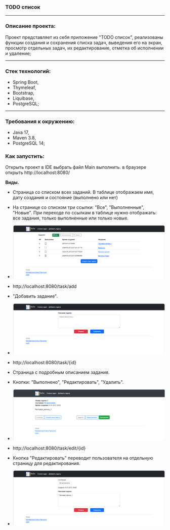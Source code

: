 ### TODO список
___
### Описание проекта:
Проект представляет из себя приложение "TODO список", реализованы функции создания и сохранения списка задач, выведения его на экран, просмотр отдельных задач, их редактирование, отметка об исполнении и удаление;
___
### Стек технологий:
+ Spring Boot,
+ Thymeleaf,
+ Bootstrap,
+ Liquibase,
+ PostgreSQL;
___
### Требования к окружению:
+ Java 17,
+ Maven 3.8,
+ PostgreSQL 14;

### Как запустить:
Открыть проект в IDE выбрать файл Main выполнить.
в браузере открыть
http://localhost:8080/

**Виды.**

- Страница со списком всех заданий. В таблице отображаем имя, дату создания и состояние (выполнено или нет)
- На странице со списком три ссылки: "Все", "Выполненные", "Новые". При переходе по ссылкам в таблице нужно отображать:
  все задания, только выполненные или только новые.
- ![1.PNG](src%2Fmain%2Fresources%2Fstatic%2Fimage%2Fscreenshot%2F1.PNG)

- http://localhost:8080/task/add
- "Добавить задание".
- ![4.PNG](src%2Fmain%2Fresources%2Fstatic%2Fimage%2Fscreenshot%2F4.PNG)

- http://localhost:8080/task/{id}
- Страница с подробным описанием задания.
- Кнопки: "Выполнено", "Редактировать", "Удалить".
- ![2.PNG](src%2Fmain%2Fresources%2Fstatic%2Fimage%2Fscreenshot%2F2.PNG)

- http://localhost:8080/task/edit/{id}
- Кнопка "Редактировать" переводит пользователя на отдельную страницу для редактирования.
- ![3.PNG](src%2Fmain%2Fresources%2Fstatic%2Fimage%2Fscreenshot%2F3.PNG)
